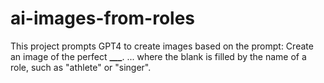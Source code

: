 # ai-images-from-roles

This project prompts GPT4 to create images based on the prompt:
Create an image of the perfect ******\_\_\_******.
... where the blank is filled by the name of a role, such as
"athlete" or "singer".
